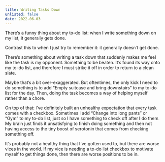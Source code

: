 ```yaml
---
title: Writing Tasks Down
unlisted: false
date: 2022-06-03
---
```


There’s a funny thing about my to-do list: when I write something down on my list, it generally gets done.

Contrast this to when I just try to remember it: it generally doesn’t get done.

There’s something about writing a task down that suddenly makes me feel like the task is my opponent. Something to be beaten. It’s found its way onto my to-do list, and therefore I must strike it off in order to return to a clean slate.

Maybe that’s a bit over-exaggerated. But oftentimes, the only kick I need to do something is to add “Empty suitcase and bring downstairs” to my to-do list for the day. Then, doing the task becomes a way of helping myself rather than a chore.

On top of that: I’ve definitely built an unhealthy expectation that every task comes with a checkbox. Sometimes I add “Change into long pants” or “Gym” to my to-do list, just so I have something to check off after I do them. My brain just finds it unsatisfying to finish doing something and then not having access to the tiny boost of serotonin that comes from checking something off.

It’s probably not a healthy thing that I’ve gotten used to, but there are worse vices in the world. If my vice is needing a to-do list checkbox to motivate myself to get things done, then there are worse positions to be in.
